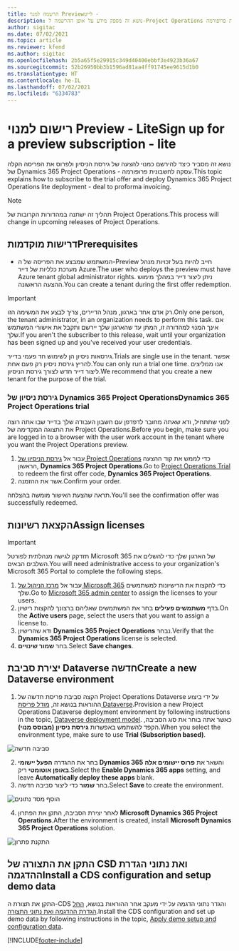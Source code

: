 ```yaml
---
title: הרשמה למנוי Preview‏ - לייט
description: נושא זה מספק מידע על אופן ההרשמה ל-Project Operations ועל אופן פריסתו בגרסת לייט - מהעסקה ועד להוצאת חשבונית פרופורמה.
author: sigitac
ms.date: 07/02/2021
ms.topic: article
ms.reviewer: kfend
ms.author: sigitac
ms.openlocfilehash: 2b5a65f5e29915c349d40400ebbf3e4923b36a67
ms.sourcegitcommit: 52b26950bb3b1596ad81aa4ff91745ee9615d1b0
ms.translationtype: HT
ms.contentlocale: he-IL
ms.lasthandoff: 07/02/2021
ms.locfileid: "6334783"
---
```

# <a name="sign-up-for-a-preview-subscription---lite"></a><span data-ttu-id="448b3-103">רישום למנוי Preview‏ - Lite</span><span class="sxs-lookup"><span data-stu-id="448b3-103">Sign up for a preview subscription - lite</span></span> 

<span data-ttu-id="448b3-104">נושא זה מסביר כיצד להירשם כמנוי להצעה של גירסת הניסיון ולפרוס את הפריסה הקלה של Dynamics 365 Project Operations - עסקה לחשבונית פרופורמה.</span><span class="sxs-lookup"><span data-stu-id="448b3-104">This topic explains how to subscribe to the trial offer and deploy Dynamics 365 Project Operations lite deployment - deal to proforma invoicing.</span></span>

> [!NOTE]
> <span data-ttu-id="448b3-105">תהליך זה ישתנה במהדורות הקרובות של Project Operations.</span><span class="sxs-lookup"><span data-stu-id="448b3-105">This process will change in upcoming releases of Project Operations.</span></span>

## <a name="prerequisites"></a><span data-ttu-id="448b3-106">דרישות מוקדמות</span><span class="sxs-lookup"><span data-stu-id="448b3-106">Prerequisites</span></span>
- <span data-ttu-id="448b3-107">המשתמש שמבצע את הפריסה של ה-Preview חייב להיות בעל זכויות מנהל מערכת כלליות של דייר Azure.</span><span class="sxs-lookup"><span data-stu-id="448b3-107">The user who deploys the preview must have Azure tenant global administrator rights.</span></span> <span data-ttu-id="448b3-108">ניתן ליצור דייר במהלך מימוש ההצעה הראשונה.</span><span class="sxs-lookup"><span data-stu-id="448b3-108">You can create a tenant during the first offer redemption.</span></span>

> [!IMPORTANT]
> <span data-ttu-id="448b3-109">רק אדם אחד בארגון, מנהל הדיירים, צריך לבצע את המשימה הזו.</span><span class="sxs-lookup"><span data-stu-id="448b3-109">Only one person, the tenant administrator, in an organization needs to perform this task.</span></span> <span data-ttu-id="448b3-110">אם אינך המנוי למהדורה זו, המתן עד שהארגון שלך יירשם ותקבל את אישורי המשתמש שלך.</span><span class="sxs-lookup"><span data-stu-id="448b3-110">If you aren't the subscriber to this release, wait until your organization has been signed up and you've received your user credentials.</span></span>
> 
> <span data-ttu-id="448b3-111">גירסאות ניסיון הן לשימוש חד פעמי בדייר.</span><span class="sxs-lookup"><span data-stu-id="448b3-111">Trials are single use in the tenant.</span></span> <span data-ttu-id="448b3-112">אפשר להריץ גירסת ניסיון רק פעם אחת.</span><span class="sxs-lookup"><span data-stu-id="448b3-112">You can only run a trial one time.</span></span> <span data-ttu-id="448b3-113">אנו ממליצים ליצור דייר חדש לצורך גירסת הניסיון.</span><span class="sxs-lookup"><span data-stu-id="448b3-113">We recommend that you create a new tenant for the purpose of the trial.</span></span>

### <a name="dynamics-365-project-operations-trial"></a><span data-ttu-id="448b3-114">גירסת ניסיון של Dynamics 365 Project Operations</span><span class="sxs-lookup"><span data-stu-id="448b3-114">Dynamics 365 Project Operations trial</span></span> 

<span data-ttu-id="448b3-115">לפני שתתחיל, ודא שאתה מחובר לדפדפן עם חשבון העבודה שלך בדייר שבו אתה רוצה את התצוגה המקדימה של Project Operations.</span><span class="sxs-lookup"><span data-stu-id="448b3-115">Before you begin, make sure you are logged in to a browser with the user work account in the tenant where you want the Project Operations preview.</span></span>

1. <span data-ttu-id="448b3-116">עבור אל [גירסת הניסיון של Project Operations](https://aka.ms/try-po) כדי לממש את קוד ההצעה הראשון, **Dynamics 365 Project Operations**.</span><span class="sxs-lookup"><span data-stu-id="448b3-116">Go to [Project Operations Trial](https://aka.ms/try-po) to redeem the first offer code, **Dynamics 365 Project Operations**.</span></span>
2. <span data-ttu-id="448b3-117">אשר את ההזמנה.</span><span class="sxs-lookup"><span data-stu-id="448b3-117">Confirm your order.</span></span>

  <span data-ttu-id="448b3-118">תראה שהצעת האישור מומשה בהצלחה.</span><span class="sxs-lookup"><span data-stu-id="448b3-118">You'll see the confirmation offer was successfully redeemed.</span></span>

## <a name="assign-licenses"></a><span data-ttu-id="448b3-119">הקצאת רשיונות</span><span class="sxs-lookup"><span data-stu-id="448b3-119">Assign licenses</span></span>

> [!IMPORTANT]
> <span data-ttu-id="448b3-120">תזדקק לגישה מנהלתית לפורטל Microsoft 365 של הארגון שלך כדי להשלים את השלבים הבאים.</span><span class="sxs-lookup"><span data-stu-id="448b3-120">You will need administrative access to your organization's Microsoft 365 Portal to complete the following steps.</span></span>


1. <span data-ttu-id="448b3-121">עבור אל [מרכז הניהול של Microsoft 365](https://portal.office.com/) כדי להקצות את הרישיונות למשתמשים שלך.</span><span class="sxs-lookup"><span data-stu-id="448b3-121">Go to [Microsoft 365 admin center](https://portal.office.com/) to assign the licenses to your users.</span></span>
2. <span data-ttu-id="448b3-122">בדף **משתמשים פעילים** בחר את המשתמשים שאליהם ברצונך להקצות רישיון.</span><span class="sxs-lookup"><span data-stu-id="448b3-122">On the **Active users** page, select the users that you want to assign a license to.</span></span>
3. <span data-ttu-id="448b3-123">ודא שהרישיון **Dynamics 365 Project Operations** נבחר.</span><span class="sxs-lookup"><span data-stu-id="448b3-123">Verify that the **Dynamics 365 Project Operations** license is selected.</span></span> 
4. <span data-ttu-id="448b3-124">בחר **שמור שינויים**.</span><span class="sxs-lookup"><span data-stu-id="448b3-124">Select **Save changes**.</span></span>

## <a name="create-a-new-dataverse-environment"></a><span data-ttu-id="448b3-125">יצירת סביבת Dataverse חדשה</span><span class="sxs-lookup"><span data-stu-id="448b3-125">Create a new Dataverse environment</span></span>

1. <span data-ttu-id="448b3-126">הקצה סביבת פריסת חדשה של Project Operations Dataverse על ידי ביצוע ההוראות בנושא זה, [מודל פריסת Dataverse](lite-deployment.md).</span><span class="sxs-lookup"><span data-stu-id="448b3-126">Provision a new Project Operations Dataverse deployment environment by following instructions in the topic, [Dataverse deployment model](lite-deployment.md).</span></span> <span data-ttu-id="448b3-127">כאשר אתה בוחר את סוג הסביבה, הקפד להשתמש באפשרות **גירסת ניסיון (מבוסס מנוי)**.</span><span class="sxs-lookup"><span data-stu-id="448b3-127">When you select the environment type, make sure to use **Trial (Subscription based)**.</span></span>

  ![סביבה חדשה](./media/19CreateEnvironment.png)

2. <span data-ttu-id="448b3-129">בחר את ההגדרה **הפעל יישומי Dynamics 365** והשאר את **פרוס יישומים אלה באופן אוטומטי** ריק.</span><span class="sxs-lookup"><span data-stu-id="448b3-129">Select the **Enable Dynamics 365 apps** setting, and leave **Automatically deploy these apps** blank.</span></span>  
3. <span data-ttu-id="448b3-130">בחר **שמור** כדי ליצור סביבה חדשה.</span><span class="sxs-lookup"><span data-stu-id="448b3-130">Select **Save** to create the environment.</span></span>

  ![הוסף מסד נתונים](./media/20CreateEnvironment1.png)

4. <span data-ttu-id="448b3-132">לאחר יצירת הסביבה, התקן את הפתרון **Microsoft Dynamics 365 Project Operations**.</span><span class="sxs-lookup"><span data-stu-id="448b3-132">After the environment is created, install **Microsoft Dynamics 365 Project Operations** solution.</span></span> 

![התקנת פתרון](./media/21InstallSolution.png)

## <a name="install-a-cds-configuration-and-setup-demo-data"></a><span data-ttu-id="448b3-134">התקן את התצורה של CSD ואת נתוני הגדרת ההדגמה</span><span class="sxs-lookup"><span data-stu-id="448b3-134">Install a CDS configuration and setup demo data</span></span>

<span data-ttu-id="448b3-135">התקן את תצורת ה-CDS והגדר נתוני הדגמה על ידי מעקב אחר ההוראות בנושא, [החל הגדרת ההדגמה ואת נתוני התצורה](lite-apply-demo-setup-config-data.md).</span><span class="sxs-lookup"><span data-stu-id="448b3-135">Install the CDS configuration and set up demo data by following instructions in the topic, [Apply demo setup and configuration data](lite-apply-demo-setup-config-data.md).</span></span>


[!INCLUDE[footer-include](../includes/footer-banner.md)]
